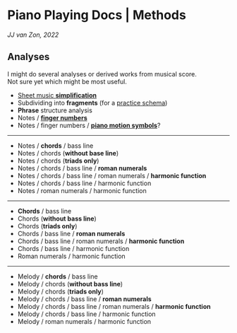 Piano Playing Docs | Methods
============================

*JJ van Zon, 2022*

Analyses
--------

I might do several analyses or derived works from musical score.  
Not sure yet which might be most useful.

- [Sheet music __simplification__](sheet-music-simplification.md)
- Subdividing into __fragments__ (for a [practice schema](practice-schema.md))
- __Phrase__ structure analysis
- Notes / [__finger numbers__](finger-numbers.md)
- Notes / finger numbers / [__piano motion symbols__](piano-motion-symbols.md)?
---
- Notes / __chords__ / bass line
- Notes / chords (__without base line__)
- Notes / chords (__triads only__)
- Notes / chords / bass line / __roman numerals__
- Notes / chords / bass line / roman numerals / __harmonic function__
- Notes / chords / bass line / harmonic function
- Notes / roman numerals / harmonic function
---
- __Chords__ / bass line
- Chords (__without bass line__)
- Chords (__triads only__)
- Chords / bass line / __roman numerals__
- Chords / bass line / roman numerals / __harmonic function__
- Chords / bass line / harmonic function
- Roman numerals / harmonic function
---
- Melody / __chords__ / bass line
- Melody / chords (__without bass line__)
- Melody / chords (__triads only__)
- Melody / chords / bass line / __roman numerals__
- Melody / chords / bass line / roman numerals / __harmonic function__
- Melody / chords / bass line / harmonic function
- Melody / roman numerals / harmonic function

